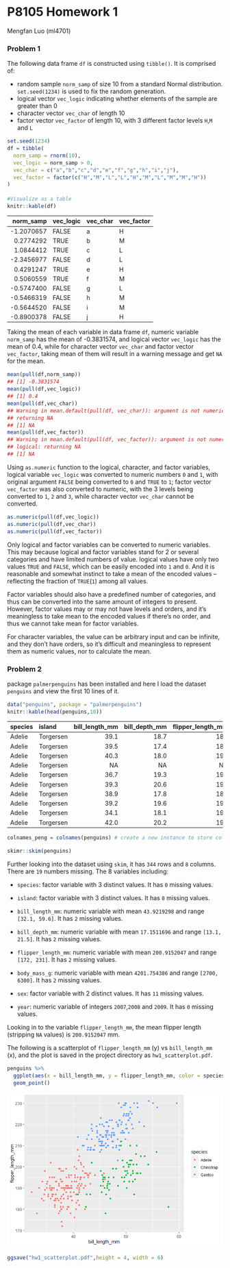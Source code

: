P8105 Homework 1
================
Mengfan Luo (ml4701)

### Problem 1

The following data frame `df` is constructed using `tibble()`. It is
comprised of:

-   random sample `norm_samp` of size 10 from a standard Normal
    distribution. `set.seed(1234)` is used to fix the random generation.
-   logical vector `vec_logic` indicating whether elements of the sample
    are greater than 0
-   character vector `vec_char` of length 10
-   factor vector `vec_factor` of length 10, with 3 different factor
    levels `H`,`M` and `L`

``` r
set.seed(1234)
df = tibble(
  norm_samp = rnorm(10),
  vec_logic = norm_samp > 0,
  vec_char = c("a","b","c","d","e","f","g","h","i","j"),
  vec_factor = factor(c("H","M","L","L","H","M","L","M","M","H"))
)

#Visualize as a table
knitr::kable(df)
```

| norm\_samp | vec\_logic | vec\_char | vec\_factor |
|-----------:|:-----------|:----------|:------------|
| -1.2070657 | FALSE      | a         | H           |
|  0.2774292 | TRUE       | b         | M           |
|  1.0844412 | TRUE       | c         | L           |
| -2.3456977 | FALSE      | d         | L           |
|  0.4291247 | TRUE       | e         | H           |
|  0.5060559 | TRUE       | f         | M           |
| -0.5747400 | FALSE      | g         | L           |
| -0.5466319 | FALSE      | h         | M           |
| -0.5644520 | FALSE      | i         | M           |
| -0.8900378 | FALSE      | j         | H           |

Taking the mean of each variable in data frame `df`, numeric variable
`norm_samp` has the mean of -0.3831574, and logical vector `vec_logic`
has the mean of 0.4, while for character vector `vec_char` and factor
vector `vec_factor`, taking mean of them will result in a warning
message and get `NA` for the mean.

``` r
mean(pull(df,norm_samp))
## [1] -0.3831574
mean(pull(df,vec_logic))
## [1] 0.4
mean(pull(df,vec_char))
## Warning in mean.default(pull(df, vec_char)): argument is not numeric or logical:
## returning NA
## [1] NA
mean(pull(df,vec_factor))
## Warning in mean.default(pull(df, vec_factor)): argument is not numeric or
## logical: returning NA
## [1] NA
```

Using `as.numeric` function to the logical, character, and factor
variables, logical variable `vec_logic` was converted to numeric numbers
`0` and `1`, with original argument `FALSE` being converted to `0` and
`TRUE` to `1`; factor vector `vec_factor` was also converted to numeric,
with the 3 levels being converted to `1`, `2` and `3`, while character
vector `vec_char` cannot be converted.

``` r
as.numeric(pull(df,vec_logic))
as.numeric(pull(df,vec_char))
as.numeric(pull(df,vec_factor))
```

Only logical and factor variables can be converted to numeric variables.
This may because logical and factor variables stand for 2 or several
categories and have limited numbers of value. logical values have only
two values `TRUE` and `FALSE`, which can be easily encoded into `1` and
`0`. And it is reasonable and somewhat instinct to take a mean of the
encoded values – reflecting the fraction of `TRUE`(`1`) among all
values.

Factor variables should also have a predefined number of categories, and
thus can be converted into the same amount of integers to present.
However, factor values may or may not have levels and orders, and it’s
meaningless to take mean to the encoded values if there’s no order, and
thus we cannot take mean for factor variables.

For character variables, the value can be arbitrary input and can be
infinite, and they don’t have orders, so it’s difficult and meaningless
to represent them as numeric values, nor to calculate the mean.

### Problem 2

package `palmerpenguins` has been installed and here I load the dataset
`penguins` and view the first 10 lines of it.

``` r
data("penguins", package = "palmerpenguins")
knitr::kable(head(penguins,10))
```

| species | island    | bill\_length\_mm | bill\_depth\_mm | flipper\_length\_mm | body\_mass\_g | sex    | year |
|:--------|:----------|-----------------:|----------------:|--------------------:|--------------:|:-------|-----:|
| Adelie  | Torgersen |             39.1 |            18.7 |                 181 |          3750 | male   | 2007 |
| Adelie  | Torgersen |             39.5 |            17.4 |                 186 |          3800 | female | 2007 |
| Adelie  | Torgersen |             40.3 |            18.0 |                 195 |          3250 | female | 2007 |
| Adelie  | Torgersen |               NA |              NA |                  NA |            NA | NA     | 2007 |
| Adelie  | Torgersen |             36.7 |            19.3 |                 193 |          3450 | female | 2007 |
| Adelie  | Torgersen |             39.3 |            20.6 |                 190 |          3650 | male   | 2007 |
| Adelie  | Torgersen |             38.9 |            17.8 |                 181 |          3625 | female | 2007 |
| Adelie  | Torgersen |             39.2 |            19.6 |                 195 |          4675 | male   | 2007 |
| Adelie  | Torgersen |             34.1 |            18.1 |                 193 |          3475 | NA     | 2007 |
| Adelie  | Torgersen |             42.0 |            20.2 |                 190 |          4250 | NA     | 2007 |

``` r
colnames_peng = colnames(penguins) # create a new instance to store column names in dataset panguins
```

``` r
skimr::skim(penguins)
```

Further looking into the dataset using `skim`, it has `344` rows and `8`
columns. There are `19` numbers missing. The 8 variables including:

-   `species`: factor variable with 3 distinct values. It has `0`
    missing values.

-   `island`: factor variable with 3 distinct values. It has `0` missing
    values.

-   `bill_length_mm`: numeric variable with mean `43.9219298` and range
    `[32.1, 59.6]`. It has `2` missing values.

-   `bill_depth_mm`: numeric variable with mean `17.1511696` and range
    `[13.1, 21.5]`. It has `2` missing values.

-   `flipper_length_mm`: numeric variable with mean `200.9152047` and
    range `[172, 231]`. It has `2` missing values.

-   `body_mass_g`: numeric variable with mean `4201.754386` and range
    `[2700, 6300]`. It has `2` missing values.

-   `sex`: factor variable with 2 distinct values. It has `11` missing
    values.

-   `year`: numeric variable of integers `2007`,`2008` and `2009`. It
    has `0` missing values.

Looking in to the variable `flipper_length_mm`, the mean flipper length
(stripping `NA` values) is `200.9152047` mm.

The following is a scatterplot of `flipper_length_mm` (y) vs
`bill_length_mm` (x), and the plot is saved in the project directory as
`hw1_scatterplot.pdf`.

``` r
penguins %>% 
  ggplot(aes(x = bill_length_mm, y = flipper_length_mm, color = species)) + 
  geom_point()
```

![](p8105_hw1_ml4701_files/figure-gfm/unnamed-chunk-7-1.png)<!-- -->

``` r
ggsave("hw1_scatterplot.pdf",height = 4, width = 6)
```
